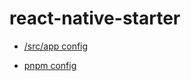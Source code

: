 # react-native-starter

- [/src/app config](https://github.com/expo/router/issues/41#issuecomment-1594600044)

- [pnpm config](https://github.com/expo/expo/issues/21820#issuecomment-1506079581)
